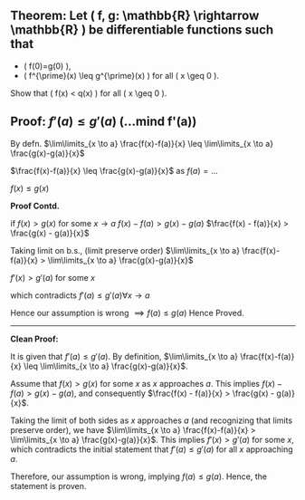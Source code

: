## Theorem: Let \( f, g: \mathbb{R} \rightarrow \mathbb{R} \) be differentiable functions such that

- \( f(0)=g(0) \),
- \( f^{\prime}(x) \leq g^{\prime}(x) \) for all \( x \geq 0 \).

Show that \( f(x) < q(x) \) for all \( x \geq 0 \).


## Proof: $f'(a) \leq g'(a)$ (...mind f'(a))

By defn.
$\lim\limits_{x \to a} \frac{f(x)-f(a)}{x} \leq \lim\limits_{x \to a} \frac{g(x)-g(a)}{x}$

$\frac{f(x)-f(a)}{x} \leq \frac{g(x)-g(a)}{x}$ as $f(a) = ...$

$f(x) \leq g(x)$

**Proof Contd.**

if $f(x) > g(x)$ for some $x \to a$
$f(x) - f(a) > g(x) - g(a)$
$\frac{f(x) - f(a)}{x} > \frac{g(x) - g(a)}{x}$

Taking limit on b.s., (limit preserve order)
$\lim\limits_{x \to a} \frac{f(x)-f(a)}{x} > \lim\limits_{x \to a} \frac{g(x)-g(a)}{x}$

$f'(x) > g'(a)$ for some $x$

which contradicts $f'(a) \leq g'(a) \forall x \to a$

Hence our assumption is wrong
$\implies f(a) \leq g(a)$ Hence Proved. 

---

**Clean Proof:**

It is given that $f'(a) \leq g'(a)$. By definition, $\lim\limits_{x \to a} \frac{f(x)-f(a)}{x} \leq \lim\limits_{x \to a} \frac{g(x)-g(a)}{x}$. 

Assume that $f(x) > g(x)$ for some $x$ as $x$ approaches $a$. This implies $f(x) - f(a) > g(x) - g(a)$, and consequently  $\frac{f(x) - f(a)}{x} > \frac{g(x) - g(a)}{x}$. 

Taking the limit of both sides as $x$ approaches $a$ (and recognizing that limits preserve order), we have $\lim\limits_{x \to a} \frac{f(x)-f(a)}{x} > \lim\limits_{x \to a} \frac{g(x)-g(a)}{x}$. This implies $f'(x) > g'(a)$ for some $x$, which contradicts the initial statement that $f'(a) \leq g'(a)$ for all $x$ approaching $a$. 

Therefore, our assumption is wrong, implying  $f(a) \leq g(a)$. Hence, the statement is proven. 
